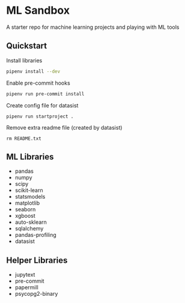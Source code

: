 # ML Sandbox

A starter repo for machine learning projects and playing with ML tools

## Quickstart

Install libraries

```bash
pipenv install --dev
```

Enable pre-commit hooks

```bash
pipenv run pre-commit install
```

Create config file for datasist

```
pipenv run startproject .
```

Remove extra readme file (created by datasist)

```
rm README.txt
```

## ML Libraries

- pandas
- numpy
- scipy
- scikit-learn
- statsmodels
- matplotlib
- seaborn
- xgboost
- auto-sklearn
- sqlalchemy
- pandas-profiling
- datasist

## Helper Libraries

- jupytext
- pre-commit
- papermill
- psycopg2-binary
